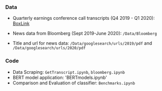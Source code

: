 ### Data

- Quarterly earnings conference call transcripts (Q4 2019 - Q1 2020): [BoxLink](https://uchicago.box.com/s/erjvxd33a7mg0enoe2kq29x44fskmqk0)

- News data from Bloomberg (Sept 2019-June 2020): `/Data/Bloomberg`

- Title and url for news data:  `/Data/googlesearch/urls/2019/pdf` and  `/Data/googlesearch/urls/2020/pdf`

### Code
- Data Scraping: `GetTranscript.ipynb`, `bloomberg.ipynb`
- BERT model application: 'BERTmodels.ipynb'
- Comparison and Evaluation of classifier: `Benchmarks.ipynb`

